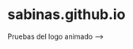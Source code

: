 # sabinas.github.io
Pruebas del logo animado --> <a href = "https://jmzgit.github.io/sabinas.github.io/"></a>

